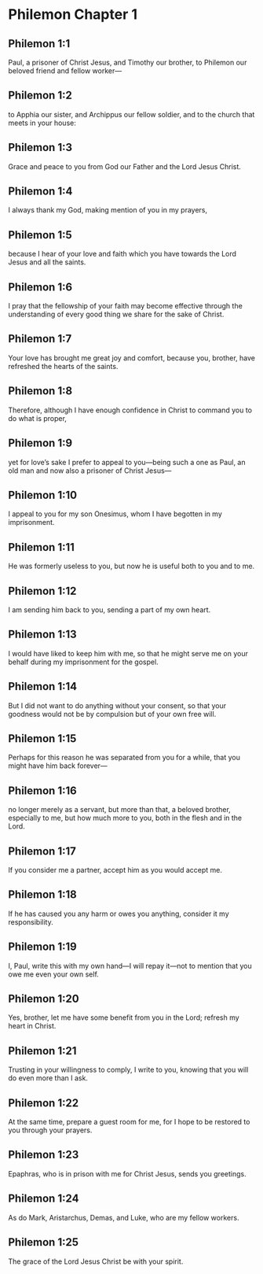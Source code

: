 # Philemon Chapter 1

## Philemon 1:1
Paul, a prisoner of Christ Jesus, and Timothy our brother, to Philemon our beloved friend and fellow worker—

## Philemon 1:2
to Apphia our sister, and Archippus our fellow soldier, and to the church that meets in your house:

## Philemon 1:3
Grace and peace to you from God our Father and the Lord Jesus Christ.

## Philemon 1:4
I always thank my God, making mention of you in my prayers,

## Philemon 1:5
because I hear of your love and faith which you have towards the Lord Jesus and all the saints.

## Philemon 1:6
I pray that the fellowship of your faith may become effective through the understanding of every good thing we share for the sake of Christ.

## Philemon 1:7
Your love has brought me great joy and comfort, because you, brother, have refreshed the hearts of the saints.

## Philemon 1:8
Therefore, although I have enough confidence in Christ to command you to do what is proper,

## Philemon 1:9
yet for love’s sake I prefer to appeal to you—being such a one as Paul, an old man and now also a prisoner of Christ Jesus—

## Philemon 1:10
I appeal to you for my son Onesimus, whom I have begotten in my imprisonment.

## Philemon 1:11
He was formerly useless to you, but now he is useful both to you and to me.

## Philemon 1:12
I am sending him back to you, sending a part of my own heart.

## Philemon 1:13
I would have liked to keep him with me, so that he might serve me on your behalf during my imprisonment for the gospel.

## Philemon 1:14
But I did not want to do anything without your consent, so that your goodness would not be by compulsion but of your own free will.

## Philemon 1:15
Perhaps for this reason he was separated from you for a while, that you might have him back forever—

## Philemon 1:16
no longer merely as a servant, but more than that, a beloved brother, especially to me, but how much more to you, both in the flesh and in the Lord.

## Philemon 1:17
If you consider me a partner, accept him as you would accept me.

## Philemon 1:18
If he has caused you any harm or owes you anything, consider it my responsibility.

## Philemon 1:19
I, Paul, write this with my own hand—I will repay it—not to mention that you owe me even your own self.

## Philemon 1:20
Yes, brother, let me have some benefit from you in the Lord; refresh my heart in Christ.

## Philemon 1:21
Trusting in your willingness to comply, I write to you, knowing that you will do even more than I ask.

## Philemon 1:22
At the same time, prepare a guest room for me, for I hope to be restored to you through your prayers.

## Philemon 1:23
Epaphras, who is in prison with me for Christ Jesus, sends you greetings.

## Philemon 1:24
As do Mark, Aristarchus, Demas, and Luke, who are my fellow workers.

## Philemon 1:25
The grace of the Lord Jesus Christ be with your spirit.
